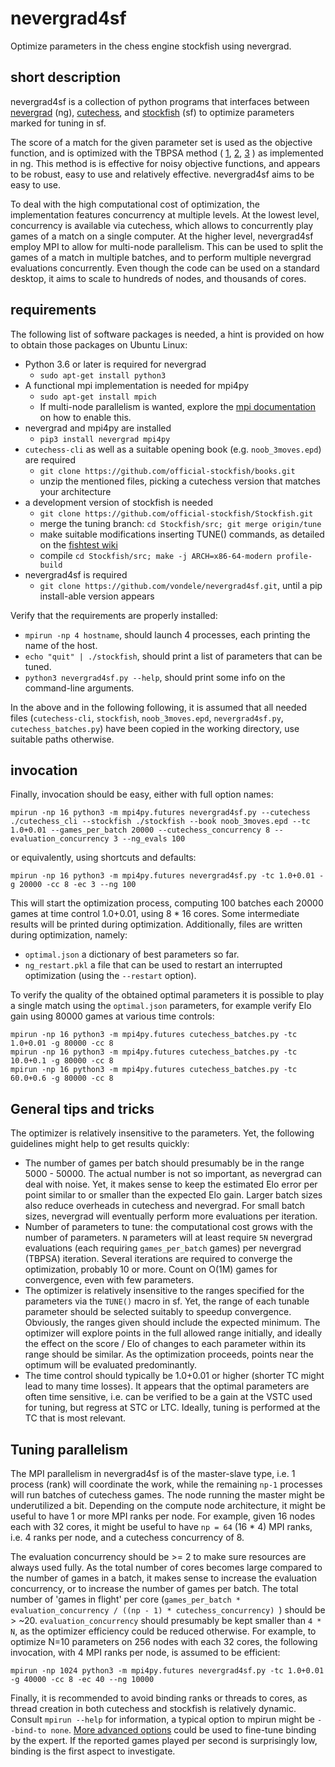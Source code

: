 # nevergrad4sf

Optimize parameters in the chess engine stockfish using nevergrad.

## short description

nevergrad4sf is a collection of python programs that interfaces between
[nevergrad](https://github.com/facebookresearch/nevergrad) (ng),
[cutechess](https://github.com/cutechess/cutechess), and
[stockfish](https://github.com/official-stockfish/Stockfish) (sf)
to optimize parameters marked for tuning in sf.

The score of a match for the given parameter set is used as the objective function,
and is optimized with the TBPSA method (
[1](https://github.com/facebookresearch/nevergrad/issues/273#issuecomment-531284285),
[2](https://homepages.fhv.at/hgb/New-Papers/PPSN16_HB16.pdf),
[3](https://www.lamsade.dauphine.fr/~cazenave/papers/games_cec.pdf)
) as implemented in ng. This method is is effective for noisy objective functions, and appears
to be robust, easy to use and relatively effective. nevergrad4sf aims to be easy to use.

To deal with the high computational cost of optimization, the implementation features
concurrency at multiple levels. At the lowest level, concurrency is available via cutechess,
which allows to concurrently play games of a match on a single computer. At the higher level,
nevergrad4sf employ MPI to allow for multi-node parallelism. This can be used to split the
games of a match in multiple batches, and to perform multiple nevergrad evaluations concurrently.
Even though the code can be used on a standard desktop, it aims to scale to hundreds of nodes,
and thousands of cores.

## requirements

The following list of software packages is needed, a hint is provided on how to obtain those packages on Ubuntu Linux:
* Python 3.6 or later is required for nevergrad
	* `sudo apt-get install python3`
* A functional mpi implementation is needed for mpi4py
	* `sudo apt-get install mpich`
	* If multi-node parallelism is wanted, explore the [mpi documentation](https://www.mpich.org/documentation/guides/) on how to enable this.
* nevergrad and mpi4py are installed
	* `pip3 install nevergrad mpi4py`
* `cutechess-cli` as well as a suitable opening book (e.g. `noob_3moves.epd`) are required
	* `git clone https://github.com/official-stockfish/books.git`
	* unzip the mentioned files, picking a cutechess version that matches your architecture
* a development version of stockfish is needed
	* `git clone https://github.com/official-stockfish/Stockfish.git`
	* merge the tuning branch:  `cd Stockfish/src; git merge origin/tune`
	* make suitable modifications inserting TUNE() commands, as detailed on the [fishtest wiki](https://github.com/glinscott/fishtest/wiki/Creating-my-first-test#tuning-with-spsa)
	* compile `cd Stockfish/src; make -j ARCH=x86-64-modern profile-build`
* nevergrad4sf is required
	* `git clone https://github.com/vondele/nevergrad4sf.git`, until a pip install-able version appears


Verify that the requirements are properly installed:
* `mpirun -np 4 hostname`, should launch 4 processes, each printing the name of the host.
* `echo "quit" | ./stockfish`, should print a list of parameters that can be tuned.
* `python3 nevergrad4sf.py --help`, should print some info on the command-line arguments.

In the above and in the following following, it is assumed that all needed files
(`cutechess-cli`, `stockfish`, `noob_3moves.epd`, `nevergrad4sf.py`, `cutechess_batches.py`)
have been copied in the working directory, use suitable paths otherwise.

## invocation

Finally, invocation should be easy, either with full option names:

```
mpirun -np 16 python3 -m mpi4py.futures nevergrad4sf.py --cutechess ./cutechess_cli --stockfish ./stockfish --book noob_3moves.epd --tc 1.0+0.01 --games_per_batch 20000 --cutechess_concurrency 8 --evaluation_concurrency 3 --ng_evals 100
```
or equivalently, using shortcuts and defaults:
```
mpirun -np 16 python3 -m mpi4py.futures nevergrad4sf.py -tc 1.0+0.01 -g 20000 -cc 8 -ec 3 --ng 100
```
This will start the optimization process, computing 100 batches each 20000 games at
time control 1.0+0.01, using 8 * 16 cores.  Some intermediate results will be printed
during optimization.  Additionally, files are written during optimization, namely:
* `optimal.json` a dictionary of best parameters so far.
* `ng_restart.pkl` a file that can be used to restart an interrupted optimization (using the `--restart` option).

To verify the quality of the obtained optimal parameters it is possible
to play a single match using the `optimal.json` parameters, for example verify Elo gain
using 80000 games at various time controls:
```
mpirun -np 16 python3 -m mpi4py.futures cutechess_batches.py -tc 1.0+0.01 -g 80000 -cc 8
mpirun -np 16 python3 -m mpi4py.futures cutechess_batches.py -tc 10.0+0.1 -g 80000 -cc 8
mpirun -np 16 python3 -m mpi4py.futures cutechess_batches.py -tc 60.0+0.6 -g 80000 -cc 8
```

## General tips and tricks

The optimizer is relatively insensitive to the parameters. Yet, the following guidelines might help to get results quickly:

* The number of games per batch should presumably be in the range 5000 - 50000. The actual number is not so important, as nevergrad can deal with noise. Yet, it makes sense to keep the estimated Elo error per point similar to or smaller than the expected Elo gain. Larger batch sizes also reduce overheads in cutechess and nevergrad. For small batch sizes, nevergrad will eventually perform more evaluations per iteration.
* Number of parameters to tune: the computational cost grows with the number of parameters. `N` parameters will at least require `5N` nevergrad evaluations (each requiring `games_per_batch` games) per nevergrad (TBPSA) iteration. Several iterations are required to converge the optimization, probably 10 or more. Count on O(1M) games for convergence, even with few parameters.
* The optimizer is relatively insensitive to the ranges specified for the parameters via the `TUNE()` macro in sf. Yet, the range of each tunable parameter should be selected suitably to speedup convergence. Obviously, the ranges given should include the expected minimum. The optimizer will explore points in the full allowed range initially, and ideally the effect on the score / Elo of changes to each parameter within its range should be similar. As the optimization proceeds, points near the optimum will be evaluated predominantly.
* The time control should typically be 1.0+0.01 or higher (shorter TC might lead to many time losses). It appears that the optimal parameters are often time sensitive, i.e. can be verified to be a gain at the VSTC used for tuning, but regress at STC or LTC. Ideally, tuning is performed at the TC that is most relevant.

## Tuning parallelism

The MPI parallelism in nevergrad4sf is of the master-slave type,
i.e. 1 process (rank) will coordinate the work, while the
remaining `np-1` processes will run batches of cutechess games.
The node running the master might be underutilized a bit.
Depending on the compute node architecture, it might be useful
to have 1 or more MPI ranks per node. For example, given 16 nodes each with 32 cores,
it might be useful to have `np = 64` (16 * 4) MPI ranks,
i.e. 4 ranks per node, and a cutechess concurrency of 8.

The evaluation concurrency should be >= 2 to make sure resources are always used fully.
As the total number of cores becomes large compared to the number of games in a batch,
it makes sense to increase the evaluation concurrency, or to increase the number of games
per batch. The total number of 'games in flight' per core
(`games_per_batch * evaluation_concurrency / ((np - 1) * cutechess_concurrency) `)
should be > ~20. `evaluation_concurrency` should presumably be kept smaller than `4 * N`,
as the optimizer efficiency could be reduced otherwise. For example, to optimize
N=10 parameters on 256 nodes with each 32 cores, the following invocation,
with 4 MPI ranks per node, is assumed to be efficient:
```
mpirun -np 1024 python3 -m mpi4py.futures nevergrad4sf.py -tc 1.0+0.01 -g 40000 -cc 8 -ec 40 --ng 10000
```

Finally, it is recommended to avoid binding ranks or threads to cores,
as thread creation in both cutechess and stockfish is relatively dynamic. Consult `mpirun --help`
for information, a typical option to mpirun might be `--bind-to none`.
[More advanced options](https://wiki.mpich.org/mpich/index.php/Using_the_Hydra_Process_Manager)
could be used to fine-tune binding by the expert.  If the reported games played per second
is surprisingly low, binding is the first aspect to investigate.
